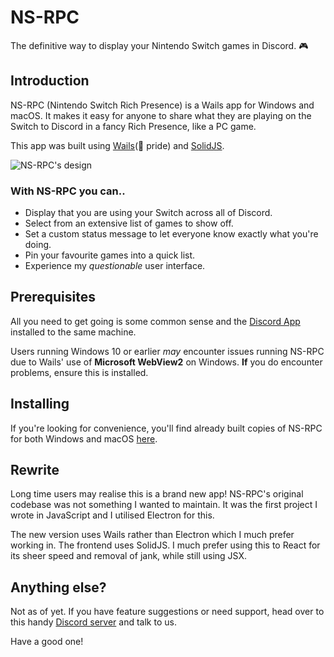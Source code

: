 # NS-RPC

The definitive way to display your Nintendo Switch games in Discord. 🎮

## Introduction

NS-RPC (Nintendo Switch Rich Presence) is a Wails app for Windows and macOS.
It makes it easy for anyone to share what they are playing on the Switch to Discord in a fancy Rich Presence, like a PC game.

This app was built using [Wails](https://wails.io)(🏴󠁧󠁢󠁷󠁬󠁳󠁿 pride) and [SolidJS](https://solidjs.com).

![NS-RPC's design](https://i.imgur.com/FRbQwzC.png)

### With NS-RPC you can..

- Display that you are using your Switch across all of Discord.
- Select from an extensive list of games to show off.
- Set a custom status message to let everyone know exactly what you're doing.
- Pin your favourite games into a quick list.
- Experience my _questionable_ user interface.

## Prerequisites

All you need to get going is some common sense and the [Discord App](https://discordapp.com) installed to the same machine.

Users running Windows 10 or earlier _may_ encounter issues running NS-RPC due to Wails' use of **Microsoft WebView2** on Windows. **If** you do encounter problems, ensure this is installed.

## Installing

If you're looking for convenience, you'll find already built copies of NS-RPC for
both Windows and macOS [here](https://github.com/Da532/NS-RPC/releases).

## Rewrite

Long time users may realise this is a brand new app! 
NS-RPC's original codebase was not something I wanted to maintain.
It was the first project I wrote in JavaScript and I utilised Electron for this.

The new version uses Wails rather than Electron which I much prefer working in.
The frontend uses SolidJS. I much prefer using this to React for its sheer speed and removal of jank, while still using JSX.

## Anything else?

Not as of yet. If you have feature suggestions or need support, head over to this handy [Discord server](https://discord.gg/StDcdMu) and talk to us.

Have a good one!
